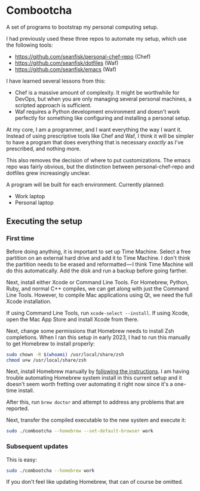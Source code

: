 # Combootcha

A set of programs to bootstrap my personal computing setup.

I had previously used these three repos to automate my setup, which use the following tools:

- https://github.com/seanfisk/personal-chef-repo (Chef)
- https://github.com/seanfisk/dotfiles (Waf)
- https://github.com/seanfisk/emacs (Waf)

I have learned several lessons from this:

- Chef is a massive amount of complexity. It might be worthwhile for DevOps, but when you are only managing several personal machines, a scripted approach is sufficient.
- Waf requires a Python development environment and doesn't work perfectly for something like configuring and installing a personal setup.

At my core, I am a programmer, and I want everything the way I want it. Instead of using prescriptive tools like Chef and Waf, I think it will be simpler to have a program that does everything that is necessary *exactly* as I've prescribed, and nothing more.

This also removes the decision of where to put customizations. The emacs repo was fairly obvious, but the distinction between personal-chef-repo and dotfiles grew increasingly unclear.

A program will be built for each environment. Currently planned:

- Work laptop
- Personal laptop

## Executing the setup

### First time

Before doing anything, it is important to set up Time Machine. Select a free partition on an external hard drive and add it to Time Machine. I don't think the partition needs to be erased and reformatted — I think Time Machine will do this automatically. Add the disk and run a backup before going farther.

Next, install either Xcode or Command Line Tools. For Homebrew, Python, Ruby, and normal C++ compiles, we can get along with just the Command Line Tools. However, to compile Mac applications using Qt, we need the full Xcode installation.

If using Command Line Tools, run `xcode-select --install`. If using Xcode, open the Mac App Store and install Xcode from there.

Next, change some permissions that Homebrew needs to install Zsh completions. When I ran this setup in early 2023, I had to run this manually to get Homebrew to install properly:

```bash
sudo chown -R $(whoami) /usr/local/share/zsh
chmod u+w /usr/local/share/zsh
```

Next, install Homebrew manually by [following the instructions](https://brew.sh/#install). I am having trouble automating Homebrew system install in this current setup and it doesn't seem worth fretting over automating it right now since it's a one-time install.

After this, run `brew doctor` and attempt to address any problems that are reported.

Next, transfer the compiled executable to the new system and execute it:

```bash
sudo ./combootcha --homebrew --set-default-browser work
```

### Subsequent updates

This is easy:

```bash
sudo ./combootcha --homebrew work
```

If you don't feel like updating Homebrew, that can of course be omitted.
